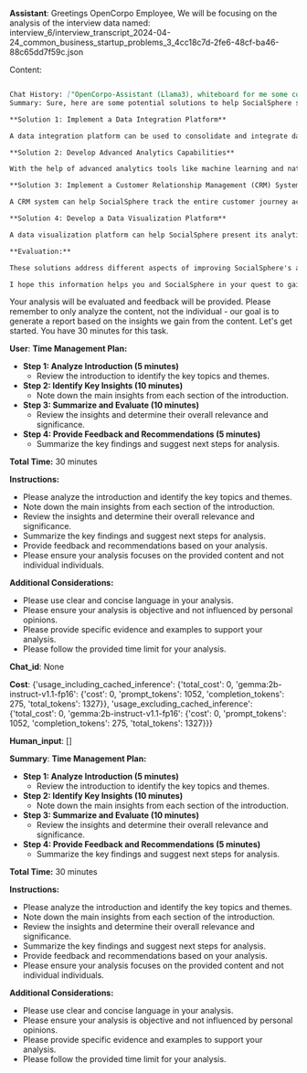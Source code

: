 **Assistant**: Greetings OpenCorpo Employee, We will be focusing on the analysis of the interview data named: interview_6/interview_transcript_2024-04-24_common_business_startup_problems_3_4cc18c7d-2fe6-48cf-ba46-88c65dd7f59c.json 


 Content: 

 ```md

 Chat History: ["OpenCorpo-Assistant (Llama3), whiteboard for me some common business startup problems. Propose a solution for technological challenges. I will evaluate your answers and give my feedback, then propose a problem to you. You will answer and I will evaluate. Let's now begin. You have 30 minutes.", "Sounds great! I'm ready to assist you with brainstorming potential solutions to common business startup problems. Give me 30 minutes and I'll offer my expertise. Remember, the more specific your problems are, the more targeted and helpful my suggestions will be. Don't hesitate to give me as many details as you can, and I'll do my best to offer insightful solutions.", 'Excellent! I\'m excited to get started.\n\nHere\'s a business startup problem for you:\n\n**Problem:** A new e-commerce platform, "GreenCycle," is struggling to scale its logistics operations efficiently. The company has seen significant growth in sales, but its manual shipping and inventory management processes are becoming increasingly time-consuming and error-prone. As a result, GreenCycle is experiencing delays in delivery, leading to dissatisfied customers and lost revenue.\n\n**Additional Context:**\n\n* GreenCycle uses a mix of third-party logistics providers and its own fleet for deliveries.\n* The company has a small team of operations managers who are responsible for managing inventory, shipping, and tracking.\n* GreenCycle\'s current system relies on spreadsheets, email, and phone calls to communicate with customers, suppliers, and logistics providers.\n* The company is facing increasing pressure from competitors offering faster and more reliable delivery options.\n\nWhat potential technological solutions do you propose to help GreenCycle scale its logistics operations efficiently?', "**Solution 1: Implement a Warehouse Management System (WMS)**\n\nA WMS is a software solution designed to improve inventory visibility, optimize warehouse operations, and manage the entire supply chain. With a WMS, GreenCycle can automate many of its manual tasks, including order processing, inventory tracking, and shipment creation. This will save the company time and reduce errors, resulting in faster delivery times and improved customer satisfaction.\n\n**Solution 2: Utilize Artificial Intelligence (AI) for Predictive Analytics**\n\nAI can be used to analyze vast amounts of data to identify patterns and trends that can help GreenCycle predict demand, optimize inventory levels, and identify potential bottlenecks in the supply chain. By leveraging AI, GreenCycle can make data-driven decisions that will improve its logistics operations and reduce costs.\n\n**Solution 3: Implement a Cloud-Based Platform for Communication**\n\nA cloud-based platform allows GreenCycle to store and share data securely and efficiently. This will enable the company to connect with its customers and suppliers through a single portal, streamlining communication and improving coordination. Additionally, cloud-based platforms provide access to real-time data analytics, allowing GreenCycle to make informed decisions in real-time.\n\n**Solution 4: Develop an Automated Workflow for Order Processing**\n\nAn automated workflow can be implemented to streamline the order processing process. This could involve integrating GreenCycle's e-commerce platform with its WMS, eliminating manual data entry and reducing the risk of errors. By automating this process, GreenCycle can save time and resources, allowing its team to focus on more strategic tasks.\n\n**Evaluation:**\n\nEach solution has its own strengths and weaknesses, so the best approach for GreenCycle will depend on their specific needs and resources. However, by considering the factors mentioned above, it is clear that implementing a WMS, utilizing AI for predictive analytics, investing in a cloud-based platform for communication, and developing an automated workflow for order processing could significantly help GreenCycle improve its logistics operations and achieve sustainable growth.", 'Wow, I\'m impressed! Your proposed solutions are well-thought-out and address specific pain points in GreenCycle\'s logistics operations.\n\nHere\'s my evaluation:\n\n1. **Implement a Warehouse Management System (WMS)**: Excellent choice! A WMS will automate many manual tasks, reducing errors and increasing efficiency. This solution aligns well with the current infrastructure of using third-party logistics providers and its own fleet.\n2. **Utilize Artificial Intelligence (AI) for Predictive Analytics**: AI can indeed help GreenCycle predict demand, optimize inventory levels, and identify potential bottlenecks. However, it might be essential to assess the data quality and availability before implementing AI solutions.\n3. **Implement a Cloud-Based Platform for Communication**: A cloud-based platform is an excellent way to streamline communication and improve coordination with customers and suppliers. This solution also provides access to real-time data analytics, which can inform business decisions.\n4. **Develop an Automated Workflow for Order Processing**: Automating order processing will save time and reduce errors. However, it\'s crucial to ensure that the automated workflow is integrated seamlessly with the WMS and other systems to avoid any discrepancies.\n\nOverall, your proposed solutions demonstrate a comprehensive understanding of GreenCycle\'s challenges and potential technological solutions. I\'d like to add one more solution to consider:\n\n***Solution 5: Implement a Transportation Management System (TMS)**: A TMS can help GreenCycle optimize its transportation operations by automating the process of managing shipments, tracking inventory, and coordinating with logistics providers.\n\nNow that we\'ve discussed potential solutions, let\'s move on to the next problem. Here it is:\n\n*Problem:** A social media marketing startup, "SocialSphere," is struggling to track engagement metrics across multiple platforms. The company has a large team of content creators who produce high-quality content, but it\'s challenging for the analytics team to gather insights from various sources.\n\nWhat technological solutions do you propose to help SocialSphere streamline its analytics and provide actionable insights?', "Sure, here are some potential solutions to help SocialSphere streamline its analytics and provide actionable insights:\n\n**Solution 1: Implement a Data Integration Platform**\n\nA data integration platform can be used to consolidate and integrate data from various sources, including social media platforms, CRM systems, and analytics tools. By integrating data in real-time, SocialSphere can gain a comprehensive understanding of its customer base, preferences, and engagement patterns.\n\n**Solution 2: Develop Advanced Analytics Capabilities**\n\nWith the help of advanced analytics tools like machine learning and natural language processing, SocialSphere can develop powerful insights from its data. These insights can be used to identify trends, predict customer behavior, and optimize marketing campaigns.\n\n**Solution 3: Implement a Customer Relationship Management (CRM) System**\n\nA CRM system can help SocialSphere track the entire customer journey across all platforms. This information can be used to personalize marketing messages and provide targeted support, leading to improved customer engagement and retention.\n\n**Solution 4: Develop a Data Visualization Platform**\n\nA data visualization platform can help SocialSphere present its analytics insights in a clear and concise way, making it easier for stakeholders to understand and interpret. This will improve communication and decision-making across the organization.\n\n**Evaluation:**\n\nThese solutions address different aspects of improving SocialSphere's analytics capabilities, providing actionable insights that can significantly enhance its marketing efforts. The choice between these solutions depends on the specific needs of the company and its data infrastructure.\n\nI hope this information helps you and SocialSphere in your quest to gain actionable insights from your data. Let me know if you have any further questions."] 
 Summary: Sure, here are some potential solutions to help SocialSphere streamline its analytics and provide actionable insights:

**Solution 1: Implement a Data Integration Platform**

A data integration platform can be used to consolidate and integrate data from various sources, including social media platforms, CRM systems, and analytics tools. By integrating data in real-time, SocialSphere can gain a comprehensive understanding of its customer base, preferences, and engagement patterns.

**Solution 2: Develop Advanced Analytics Capabilities**

With the help of advanced analytics tools like machine learning and natural language processing, SocialSphere can develop powerful insights from its data. These insights can be used to identify trends, predict customer behavior, and optimize marketing campaigns.

**Solution 3: Implement a Customer Relationship Management (CRM) System**

A CRM system can help SocialSphere track the entire customer journey across all platforms. This information can be used to personalize marketing messages and provide targeted support, leading to improved customer engagement and retention.

**Solution 4: Develop a Data Visualization Platform**

A data visualization platform can help SocialSphere present its analytics insights in a clear and concise way, making it easier for stakeholders to understand and interpret. This will improve communication and decision-making across the organization.

**Evaluation:**

These solutions address different aspects of improving SocialSphere's analytics capabilities, providing actionable insights that can significantly enhance its marketing efforts. The choice between these solutions depends on the specific needs of the company and its data infrastructure.

I hope this information helps you and SocialSphere in your quest to gain actionable insights from your data. Let me know if you have any further questions. 
``` 


 Your analysis will be evaluated and feedback will be provided. Please remember to only analyze the content, not the individual - our goal is to generate a report based on the insights we gain from the content. Let's get started. You have 30 minutes for this task.

**User**: **Time Management Plan:**

* **Step 1: Analyze Introduction (5 minutes)**
    * Review the introduction to identify the key topics and themes.
* **Step 2: Identify Key Insights (10 minutes)**
    * Note down the main insights from each section of the introduction.
* **Step 3: Summarize and Evaluate (10 minutes)**
    * Review the insights and determine their overall relevance and significance.
* **Step 4: Provide Feedback and Recommendations (5 minutes)**
    * Summarize the key findings and suggest next steps for analysis.

**Total Time:** 30 minutes

**Instructions:**

* Please analyze the introduction and identify the key topics and themes.
* Note down the main insights from each section of the introduction.
* Review the insights and determine their overall relevance and significance.
* Summarize the key findings and suggest next steps for analysis.
* Provide feedback and recommendations based on your analysis.
* Please ensure your analysis focuses on the provided content and not individual individuals.

**Additional Considerations:**

* Please use clear and concise language in your analysis.
* Please ensure your analysis is objective and not influenced by personal opinions.
* Please provide specific evidence and examples to support your analysis.
* Please follow the provided time limit for your analysis.

**Chat_id**: None

**Cost**: {'usage_including_cached_inference': {'total_cost': 0, 'gemma:2b-instruct-v1.1-fp16': {'cost': 0, 'prompt_tokens': 1052, 'completion_tokens': 275, 'total_tokens': 1327}}, 'usage_excluding_cached_inference': {'total_cost': 0, 'gemma:2b-instruct-v1.1-fp16': {'cost': 0, 'prompt_tokens': 1052, 'completion_tokens': 275, 'total_tokens': 1327}}}

**Human_input**: []

**Summary**: **Time Management Plan:**

* **Step 1: Analyze Introduction (5 minutes)**
    * Review the introduction to identify the key topics and themes.
* **Step 2: Identify Key Insights (10 minutes)**
    * Note down the main insights from each section of the introduction.
* **Step 3: Summarize and Evaluate (10 minutes)**
    * Review the insights and determine their overall relevance and significance.
* **Step 4: Provide Feedback and Recommendations (5 minutes)**
    * Summarize the key findings and suggest next steps for analysis.

**Total Time:** 30 minutes

**Instructions:**

* Please analyze the introduction and identify the key topics and themes.
* Note down the main insights from each section of the introduction.
* Review the insights and determine their overall relevance and significance.
* Summarize the key findings and suggest next steps for analysis.
* Provide feedback and recommendations based on your analysis.
* Please ensure your analysis focuses on the provided content and not individual individuals.

**Additional Considerations:**

* Please use clear and concise language in your analysis.
* Please ensure your analysis is objective and not influenced by personal opinions.
* Please provide specific evidence and examples to support your analysis.
* Please follow the provided time limit for your analysis.

